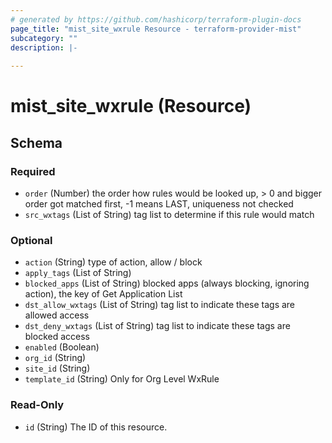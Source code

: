 ```yaml
---
# generated by https://github.com/hashicorp/terraform-plugin-docs
page_title: "mist_site_wxrule Resource - terraform-provider-mist"
subcategory: ""
description: |-
  
---
```


# mist_site_wxrule (Resource)





<!-- schema generated by tfplugindocs -->
## Schema

### Required

- `order` (Number) the order how rules would be looked up, > 0 and bigger order got matched first, -1 means LAST, uniqueness not checked
- `src_wxtags` (List of String) tag list to determine if this rule would match

### Optional

- `action` (String) type of action, allow / block
- `apply_tags` (List of String)
- `blocked_apps` (List of String) blocked apps (always blocking, ignoring action), the key of Get Application List
- `dst_allow_wxtags` (List of String) tag list to indicate these tags are allowed access
- `dst_deny_wxtags` (List of String) tag list to indicate these tags are blocked access
- `enabled` (Boolean)
- `org_id` (String)
- `site_id` (String)
- `template_id` (String) Only for Org Level WxRule

### Read-Only

- `id` (String) The ID of this resource.
